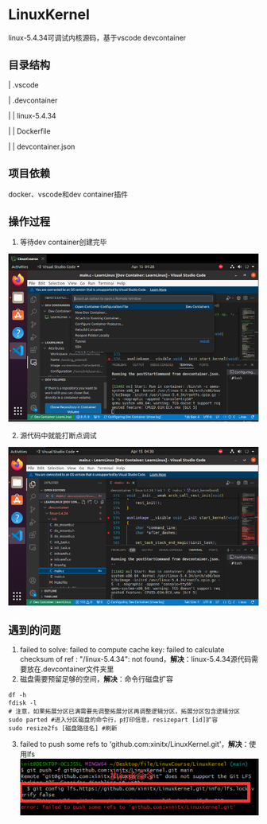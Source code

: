 # LinuxKernel

linux-5.4.34可调试内核源码，基于vscode devcontainer

## 目录结构

| .vscode

| .devcontainer

|  | linux-5.4.34

|  | Dockerfile

|  | devcontainer.json

## 项目依赖

docker、vscode和dev container插件

## 操作过程

1. 等待dev container创建完毕

![image-20240415192924991](./README/image-20240415192924991.png)

2. 源代码中就能打断点调试

![image-20240415193039934](./README/image-20240415193039934.png)

## 遇到的问题

1. failed to solve: failed to compute cache key: failed to calculate checksum of ref : "/linux-5.4.34": not found，**解决**：linux-5.4.34源代码需要放在.devcontainer文件夹里
2. 磁盘需要预留足够的空间，**解决**：命令行磁盘扩容

```shell
df -h
fdisk -l
# 注意，如果拓展分区已满需要先调整拓展分区再调整逻辑分区，拓展分区包含逻辑分区
sudo parted #进入分区磁盘的命令行，p打印信息，resizepart [id]扩容
sudo resize2fs [磁盘路径名] #刷新
```

3.  failed to push some refs to 'github.com:xinitx/LinuxKernel.git'，**解决**：使用lfs![image-20240415222533120](./README/image-20240415222533120.png)
